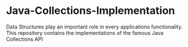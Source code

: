 # Java-Collections-Implementation
Data Structures play an important role in every applications functionality. This repository contains the implementations of the famous Java Collections API
